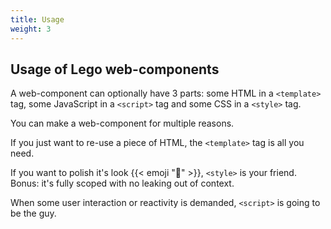 ```yaml
---
title: Usage
weight: 3
---
```


## Usage of Lego web-components

A web-component can optionally have 3 parts: some HTML in a `<template>` tag, some JavaScript
in a `<script>` tag and some CSS in a `<style>` tag.

You can make a web-component for multiple reasons.

If you just want to re-use a piece of HTML, the `<template>`
tag is all you need.

If you want to polish it's look {{< emoji "💅" >}}, `<style>` is your friend.
Bonus: it's fully scoped with no leaking out of context.

When some user interaction or reactivity is demanded, `<script>`
is going to be the guy.
